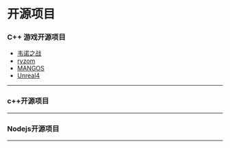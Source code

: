 开源项目
=======

### C++ 游戏开源项目

* [韦诺之战](https://github.com/wesnoth/wesnoth.git)
* [ryzom](https://github.com/osgcc/ryzom.git)
* [MANGOS](https://github.com/mangos/MaNGOS.git)
* [Unreal4](https://github.com/jerrun/Unreal4.git)

-------------------------------------------------

### c++开源项目

-------------------------------------------------

### Nodejs开源项目

-------------------------------------------------
